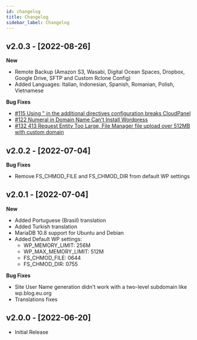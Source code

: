 ```yaml
---
id: changelog
title: Changelog
sidebar_label: Changelog
---
```


## v2.0.3 - [2022-08-26]

**New**
- Remote Backup (Amazon S3, Wasabi, Digital Ocean Spaces, Dropbox, Google Drive, SFTP and Custom Rclone Config)
- Added Languages: Italian, Indonesian, Spanish, Romanian, Polish, Vietnamese

**Bug Fixes**
- [#115 Using " in the additional directives configuration breaks CloudPanel](https://github.com/cloudpanel-io/cloudpanel-ce/issues/115)
- [#122 Numeral in Domain Name Can't Install Wordpress](https://github.com/cloudpanel-io/cloudpanel-ce/issues/122)
- [#132 413 Request Entity Too Large, File Manager file upload over 512MB with custom domain](https://github.com/cloudpanel-io/cloudpanel-ce/issues/132)

## v2.0.2 - [2022-07-04]

**Bug Fixes**
- Remove FS_CHMOD_FILE and FS_CHMOD_DIR from default WP settings

## v2.0.1 - [2022-07-04]

**New**
- Added Portuguese (Brasil) translation
- Added Turkish translation
- MariaDB 10.8 support for Ubuntu and Debian
- Added Default WP settings:
  - WP_MEMORY_LIMIT: 256M
  - WP_MAX_MEMORY_LIMIT: 512M
  - FS_CHMOD_FILE: 0644
  - FS_CHMOD_DIR: 0755

**Bug Fixes**
- Site User Name generation didn't work with a two-level subdomain like wp.blog.eu.org
- Translations fixes

## v2.0.0 - [2022-06-20]

- Initial Release